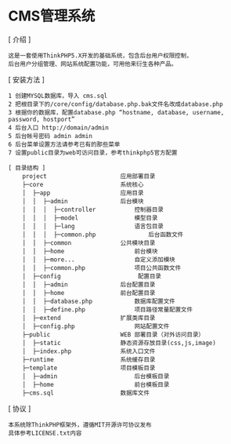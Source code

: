 CMS管理系统
======

[ 介绍 ]

    这是一套使用ThinkPHP5.X开发的基础系统，包含后台用户权限控制，
	后台用户分组管理、网站系统配置功能，可用他来衍生各种产品。

[ 安装方法 ]

    1 创建MYSQL数据库，导入 cms.sql
    2 把根目录下的/core/config/database.php.bak文件名改成database.php
	3 根据你的数据库，配置database.php “hostname, database, username, password, hostport”
	4 后台入口 http://domain/admin
	5 后台帐号密码 admin admin
	6 后台菜单设置方法请参考已有的那些菜单
	7 设置public目录为web可访问目录，参考thinkphp5官方配置
```
[ 目录结构 ]
    project                		应用部署目录
    ├─core                 		系统核心
    │  ├─app               		应用目录
    │  │  ├─admin        		后台模块
    │  │  │  ├─controller   		控制器目录
    │  │  │  ├─model        		模型目录    
    │  │  │  ├─lang         		语言包目录   
    │  │  │  ├─common.php               后台函数文件     
    │  │  ├─common        		公共模块目录    
    │  │  ├─home            		前台模块    
    │  │  ├─more...            		自定义添加模块            
    │  │  ├─common.php      		项目公共函数文件
    │  ├─config                      配置目录
    │  │  ├─admin        		后台配置目录
    │  │  ├─home        		前台配置目录
    │  │  ├─database.php    		数据库配置文件
    │  │  ├─define.php      		项目路径常量配置文件
    │  ├─extend            		扩展类库目录
    │  ├─config.php          		网站配置文件
    ├─public              		WEB 部署目录（对外访问目录）
    │  ├─static          		静态资源存放目录(css,js,image)
    │  ├─index.php       		系统入口文件
    ├─runtime             		系统缓存目录
    ├─template            		项目模板目录
    │  ├─admin               		后台模板目录
    │  ├─home                		前台模板目录
    ├─cms.sql             		数据库文件
```
[ 协议 ]

    本系统除ThinkPHP框架外，遵循MIT开源许可协议发布
	具体参考LICENSE.txt内容